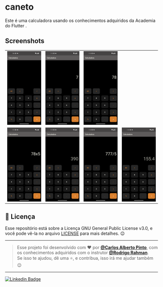 # caneto

Este é uma calculadora usando os conhecimentos adquiridos da Academia do Flutter .


## Screenshots

<table> 
  <tr>
    <td> 
      <img width="250" src="https://github.com/caneto/calculator-app/blob/main/screenshots/foto_calculadora.png"/> 
    </td>
    <td>
      <img width="250" src="https://github.com/caneto/calculator-app/blob/main/screenshots/foto_calculadora1.png"/> 
    </td>
    <td> 
      <img width="250" src="https://github.com/caneto/calculator-app/blob/main/screenshots/foto_calculadora2.png"/> 
    </td>
  </tr>
  
  <tr>
    <td>
      <img width="250" src="https://github.com/caneto/calculator-app/blob/main/screenshots/foto_calculadora3.png"/> 
    </td>
    <td>
      <img width="250" src="https://github.com/caneto/calculator-app/blob/main/screenshots/foto_calculadora4.png"/>
    </td>
    <td> 
      <img width="250" src="https://github.com/caneto/calculator-app/blob/main/screenshots/foto_calculadora5.png"/>
    </td>
    <td> 
      <img width="250" src="https://github.com/caneto/calculator-app/blob/main/screenshots/foto_calculadora6.png"/>
    </td>
  </tr>
  
</table>

<h2>📝 Licença</h2>

<p>
   Esse repositório está sobre a Licença GNU General Public License v3.0, e você pode vê-la no arquivo <a href="https://github.com/caneto/calculadora-app/blob/main/LICENSE">LICENSE</a> para mais detalhes. 😉
</p>


---

   >Esse projeto foi desenvolvido com ❤️ por **[@Carlos Alberto Pinto](https://www.linkedin.com/in/canetorj/)**, com os conhecimentos adquiridos com o instrutor **[@Rodrigo Rahman](https://br.linkedin.com/in/rodrigo-rahman)**.<br>
   Se isso te ajudou, dê uma ⭐, e contribua, isso irá me ajudar também 😉

---


[![Linkedin Badge](https://img.shields.io/badge/-Carlos%20Alberto-292929?style=flat-square&logo=Linkedin&logoColor=white&link=https://www.linkedin.com/in/canetorj/)](https://www.linkedin.com/in/canetorj/)